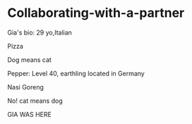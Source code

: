 # Collaborating-with-a-partner


Gia's bio: 29 yo,Italian

Pizza

Dog means cat

Pepper: Level 40, earthling located in Germany

Nasi Goreng

No! cat means dog


GIA WAS HERE



